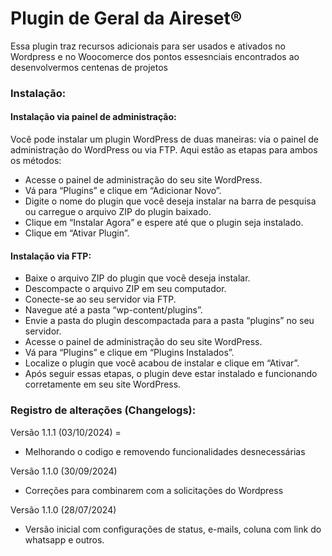 # Plugin de Geral da Aireset®

Essa plugin traz recursos adicionais para ser usados e ativados no Wordpress e no Woocomerce dos pontos essesnciais encontrados ao desenvolvermos centenas de projetos

### Instalação:

#### Instalação via painel de administração:

Você pode instalar um plugin WordPress de duas maneiras: via o painel de administração do WordPress ou via FTP. Aqui estão as etapas para ambos os métodos:

* Acesse o painel de administração do seu site WordPress.
* Vá para “Plugins” e clique em “Adicionar Novo”.
* Digite o nome do plugin que você deseja instalar na barra de pesquisa ou carregue o arquivo ZIP do plugin baixado.
* Clique em “Instalar Agora” e espere até que o plugin seja instalado.
* Clique em “Ativar Plugin”.

#### Instalação via FTP:

* Baixe o arquivo ZIP do plugin que você deseja instalar.
* Descompacte o arquivo ZIP em seu computador.
* Conecte-se ao seu servidor via FTP.
* Navegue até a pasta “wp-content/plugins”.
* Envie a pasta do plugin descompactada para a pasta “plugins” no seu servidor.
* Acesse o painel de administração do seu site WordPress.
* Vá para “Plugins” e clique em “Plugins Instalados”.
* Localize o plugin que você acabou de instalar e clique em “Ativar”.
* Após seguir essas etapas, o plugin deve estar instalado e funcionando corretamente em seu site WordPress.

### Registro de alterações (Changelogs):

Versão 1.1.1 (03/10/2024) =
* Melhorando o codigo e removendo funcionalidades desnecessárias

Versão 1.1.0 (30/09/2024)
* Correções para combinarem com a solicitações do Wordpress
  
Versão 1.1.0 (28/07/2024)
* Versão inicial com configurações de status, e-mails, coluna com link do whatsapp e outros.